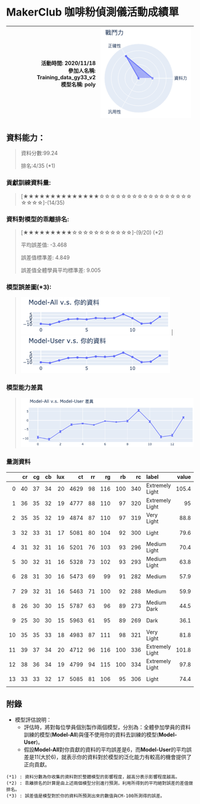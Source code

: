 # MakerClub 咖啡粉偵測儀活動成績單 
| 活動時間: 2020/11/18<br>參加人名稱: **Training_data_gy33_v2**<br>模型名稱: **poly** | ![](000.png) |
|-----:|-------------:|
## 資料能力：
> 資料分數:99.24
>
> 排名:4/35 (*1)
### 貢獻訓練資料量:
> 	[★★★★★★★★★★★★★★☆☆☆☆☆☆☆☆☆☆☆☆☆☆☆☆☆☆☆☆☆]-(14/35)
### 資料對模型的乖離排名:
> 	[★★★★★★★★★☆☆☆☆☆☆☆☆☆☆☆]-(9/20) (*2)
>
> 	平均誤差值: -3.468
>
> 	誤差值標準差: 4.849
>
> 	誤差值全體學員平均標準差: 9.005
### 模型誤差圖(*3):
> ![001](001.png)	|![002](002.png)
### 模型能力差異
> ![003](003.png)
### 量測資料
|    |   cr |   cg |   cb |   lux |   ct |   rr |   rg |   rb |   rc | label           |   value |   value_norm | description    |
|---:|-----:|-----:|-----:|------:|-----:|-----:|-----:|-----:|-----:|:----------------|--------:|-------------:|:---------------|
|  0 |   40 |   37 |   34 |    20 | 4629 |   98 |  116 |  100 |  340 | Extremely Light |   105.4 |     0.823438 | Norman #7      |
|  1 |   36 |   35 |   32 |    19 | 4777 |   88 |  110 |   97 |  320 | Extremely Light |    95   |     0.742188 | Norman #8      |
|  2 |   35 |   35 |   32 |    19 | 4874 |   87 |  110 |   97 |  319 | Very Light      |    88.8 |     0.69375  | Norman #9      |
|  3 |   32 |   33 |   31 |    17 | 5081 |   80 |  104 |   92 |  300 | Light           |    79.6 |     0.621875 | Norman #10     |
|  4 |   31 |   32 |   31 |    16 | 5201 |   76 |  103 |   93 |  296 | Medium Light    |    70.4 |     0.55     | Norman #11     |
|  5 |   30 |   32 |   31 |    16 | 5328 |   73 |  102 |   93 |  293 | Medium Light    |    63.8 |     0.498437 | Norman #12     |
|  6 |   28 |   31 |   30 |    16 | 5473 |   69 |   99 |   91 |  282 | Medium          |    57.9 |     0.452344 | Norman #13     |
|  7 |   29 |   32 |   31 |    16 | 5463 |   71 |  100 |   92 |  288 | Medium          |    59.9 |     0.467969 | Norman #14     |
|  8 |   26 |   30 |   30 |    15 | 5787 |   63 |   96 |   89 |  273 | Medium Dark     |    44.5 |     0.347656 | Norman #15     |
|  9 |   25 |   30 |   30 |    15 | 5963 |   61 |   95 |   89 |  269 | Dark            |    36.1 |     0.282031 | Norman #16     |
| 10 |   35 |   35 |   33 |    18 | 4983 |   87 |  111 |   98 |  321 | Very Light      |    81.8 |     0.639062 | La Minita      |
| 11 |   39 |   37 |   34 |    20 | 4712 |   96 |  116 |  100 |  336 | Extremely Light |   101.8 |     0.795312 | Shin Old       |
| 12 |   38 |   36 |   34 |    19 | 4799 |   94 |  115 |  100 |  334 | Extremely Light |    97.8 |     0.764062 | Jonny Kenya    |
| 13 |   33 |   33 |   32 |    17 | 5085 |   81 |  106 |   95 |  306 | Light           |    74.4 |     0.58125  | Jonny Ethiopia |
## 附錄
* 模型評估說明：
  - 評估時，將對每位學員個別製作兩個模型，分別為：全體參加學員的資料訓練的模型(**Model-All**)與僅不使用你的資料去訓練的模型(**Model-User**)。
  - 假設**Model-All**對你貢獻的資料的平均誤差是6，而**Model-User**的平均誤差是11(大於6)，就表示你的資料對於模型的泛化能力有較高的機會提供了正向貢獻。
```
(*1) : 資料分數為你收集的資料對於整體模型的影響程度，越高分表示影響程度越高。
(*2) : 乖離排名的計算是由上述兩個模型分別進行預測，利用所得到的平均絕對誤差的差值做排名。
(*3) : 誤差值是模型對於你的資料所預測出來的數值與CM-100所測得的誤差。
```
